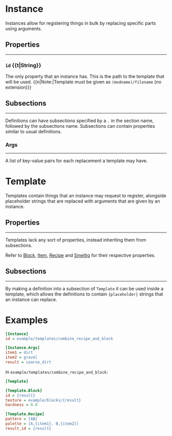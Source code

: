# Instance
Instances allow for registering things in bulk by replacing specific parts using arguments.

## Properties

---

### `id` {{t|String}}
The only property that an instance has. This is the path to the template that will be used.
{{n|Note:|Template must be given as `(modname)/filename` (no extension)}}

## Subsections

---

Definitions can have subsections specified by a `.` in the section name, followed by the subsections name.
Subsections can contain properties similar to usual definitions.

### Args

---

A list of key-value pairs for each replacement a template may have.

# Template
Templates contain things that an instance may request to register, alongside placeholder strings that are replaced with arguments that are given by an instance.

## Properties

---

Templates lack any sort of properties, instead inheriting them from subsections.

Refer to [Block](Block.html), [Item](Item.html), [Recipe](Recipe.html) and [Smeltig](Smelting.html) for their respective properties.

## Subsections

---

By making a definition into a subsection of `Template` it can be used inside a template, which allows the definitions to contain `{placeholder}` strings that an instance can replace.

# Examples
```ini
[Instance]
id = example/templates/combine_recipe_and_block

[Instance.Args]
item1 = dirt
item2 = gravel
result = coarse_dirt
```
in `example/templates/combine_recipe_and_block`:
```ini
[Template]

[Template.Block]
id = {result}
texture = example/blocks/{result}
hardness = 0.8

[Template.Recipe]
pattern = [AB]
palette = [A,{item1}, B,{item2}]
result_id = {result}
```